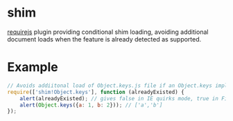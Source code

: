 shim
====

[requirejs](https://github.com/jrburke/requirejs/) plugin providing conditional shim loading, 
avoiding additional document loads when the feature is already detected as supported.

Example
====
```javascript
// Avoids addiitonal load of Object.keys.js file if an Object.keys implementation is already available
require(['shim!Object.keys'], function (alreadyExisted) {
    alert(alreadyExisted); // gives false in IE quirks mode, true in Firefox, etc.
    alert(Object.keys({a: 1, b: 2})); // ['a','b']
});
```